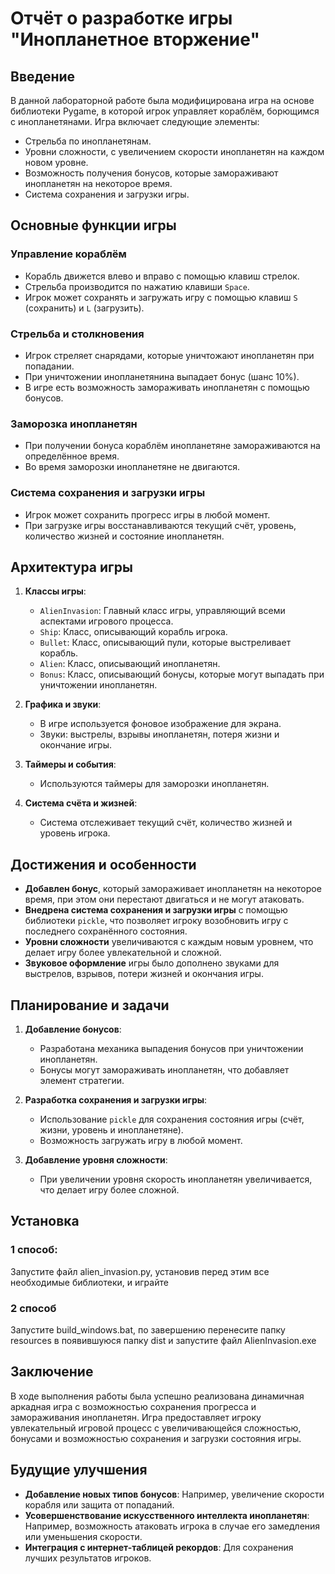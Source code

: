# Отчёт о разработке игры "Инопланетное вторжение"

## Введение

В данной лабораторной работе была модифицирована игра на основе библиотеки Pygame, в которой игрок управляет кораблём, борющимся с инопланетянами. Игра включает следующие элементы:
- Стрельба по инопланетянам.
- Уровни сложности, с увеличением скорости инопланетян на каждом новом уровне.
- Возможность получения бонусов, которые замораживают инопланетян на некоторое время.
- Система сохранения и загрузки игры.

## Основные функции игры

### Управление кораблём
- Корабль движется влево и вправо с помощью клавиш стрелок.
- Стрельба производится по нажатию клавиши `Space`.
- Игрок может сохранять и загружать игру с помощью клавиш `S` (сохранить) и `L` (загрузить).

### Стрельба и столкновения
- Игрок стреляет снарядами, которые уничтожают инопланетян при попадании.
- При уничтожении инопланетянина выпадает бонус (шанс 10%).
- В игре есть возможность замораживать инопланетян с помощью бонусов.

### Заморозка инопланетян
- При получении бонуса кораблём инопланетяне замораживаются на определённое время.
- Во время заморозки инопланетяне не двигаются.

### Система сохранения и загрузки игры
- Игрок может сохранить прогресс игры в любой момент.
- При загрузке игры восстанавливаются текущий счёт, уровень, количество жизней и состояние инопланетян.

## Архитектура игры

1. **Классы игры**:
    - `AlienInvasion`: Главный класс игры, управляющий всеми аспектами игрового процесса.
    - `Ship`: Класс, описывающий корабль игрока.
    - `Bullet`: Класс, описывающий пули, которые выстреливает корабль.
    - `Alien`: Класс, описывающий инопланетян.
    - `Bonus`: Класс, описывающий бонусы, которые могут выпадать при уничтожении инопланетян.
    
2. **Графика и звуки**:
    - В игре используется фоновое изображение для экрана.
    - Звуки: выстрелы, взрывы инопланетян, потеря жизни и окончание игры.

3. **Таймеры и события**:
    - Используются таймеры для заморозки инопланетян.

4. **Система счёта и жизней**:
    - Система отслеживает текущий счёт, количество жизней и уровень игрока.

## Достижения и особенности

- **Добавлен бонус**, который замораживает инопланетян на некоторое время, при этом они перестают двигаться и не могут атаковать.
- **Внедрена система сохранения и загрузки игры** с помощью библиотеки `pickle`, что позволяет игроку возобновить игру с последнего сохранённого состояния.
- **Уровни сложности** увеличиваются с каждым новым уровнем, что делает игру более увлекательной и сложной.
- **Звуковое оформление** игры было дополнено звуками для выстрелов, взрывов, потери жизней и окончания игры.

## Планирование и задачи

1. **Добавление бонусов**:
    - Разработана механика выпадения бонусов при уничтожении инопланетян.
    - Бонусы могут замораживать инопланетян, что добавляет элемент стратегии.

2. **Разработка сохранения и загрузки игры**:
    - Использование `pickle` для сохранения состояния игры (счёт, жизни, уровень и инопланетяне).
    - Возможность загружать игру в любой момент.

3. **Добавление уровня сложности**:
    - При увеличении уровня скорость инопланетян увеличивается, что делает игру более сложной.
## Установка
### 1 способ:
Запустите файл alien_invasion.py, установив перед этим все необходимые библиотеки, и играйте
### 2 способ
Запустите build_windows.bat, по завершению перенесите папку resources в появившуюся папку dist и запустите файл AlienInvasion.exe
## Заключение

В ходе выполнения работы была успешно реализована динамичная аркадная игра с возможностью сохранения прогресса и замораживания инопланетян. Игра предоставляет игроку увлекательный игровой процесс с увеличивающейся сложностью, бонусами и возможностью сохранения и загрузки состояния игры.

## Будущие улучшения

- **Добавление новых типов бонусов**: Например, увеличение скорости корабля или защита от попаданий.
- **Усовершенствование искусственного интеллекта инопланетян**: Например, возможность атаковать игрока в случае его замедления или уменьшения скорости.
- **Интеграция с интернет-таблицей рекордов**: Для сохранения лучших результатов игроков.
